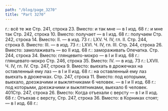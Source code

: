 ```yaml
---
path: "/blog/page_3270"
title: "Part 3270"
---
```


г.: всё те же
Стр. 241, строка 23.
Вместо: и так мне — в I изд. 68 г.: и мне так
Стр. 242, строка 10.
Вместо: получает — в I изд. 68 г.: получаем
Стр. 242, строка 14.
Вместо: II. — в изд. 73 г.: LXV.
Ч. IV, гл. II.
Стр. 244, строка 8.
Вместо: III. — в изд. 73 г.: LXVI.
Ч. IV, гл. III.
Стр. 244, строка 26.
Вместо: замолаживать — во II изд. 68 г.: замораживать Опечатка.
Стр. 244, строка 34.
Вместо: глянцевито-мокро — в I и II изд. 68 г.: глянцевато-мокро
Стр. 246, строка 35.
Вместо: IV. — в изд. 73 г.: LXVII.
Ч. IV, гл. IV.
Стр. 247, строка 9.
Вместо: выехать в дрожечках на оставленный ему лаз — в I и II изд. 68 г.: на оставленный ему лаз выехать в дрожечках.
Стр. 247, строка 11.
Вместо: под которыми, выехало, доезжачими и выжлятниками 6 человек. — в I и II изд. 68 г.: под которыми, доезжачими и выжлятниками, выехало 6 человек.
401Стр. 247, строка 26.
Вместо: Когда отъехали с версту — в I и II изд. 68 г.: Отъехав с версту,
Стр. 247, строка 36.
Вместо: в Корниках стоят; — в I изд. 68 г.: 
